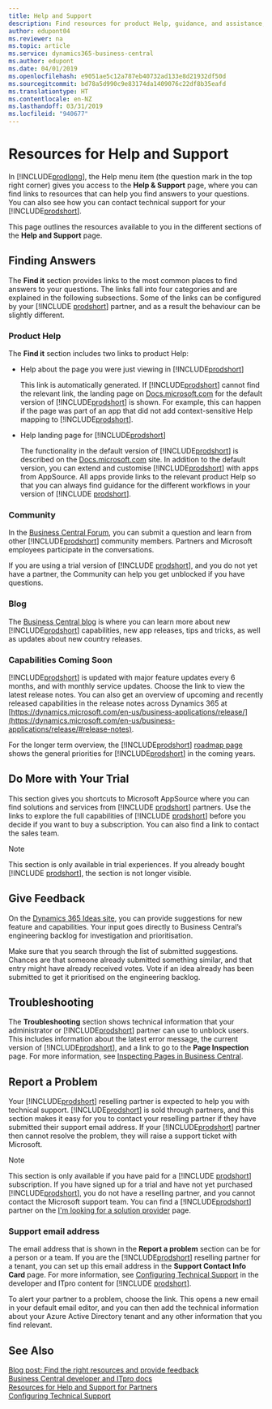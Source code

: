 ```yaml
---
title: Help and Support
description: Find resources for product Help, guidance, and assistance, and learn how to get technical support for Business Central.
author: edupont04
ms.reviewer: na
ms.topic: article
ms.service: dynamics365-business-central
ms.author: edupont
ms.date: 04/01/2019
ms.openlocfilehash: e9051ae5c12a787eb40732ad133e8d21932df50d
ms.sourcegitcommit: bd78a5d990c9e83174da1409076c22df8b35eafd
ms.translationtype: HT
ms.contentlocale: en-NZ
ms.lasthandoff: 03/31/2019
ms.locfileid: "940677"
---
```

# <a name="resources-for-help-and-support"></a>Resources for Help and Support

In [!INCLUDE[prodlong](includes/prodlong.md)], the Help menu item (the question mark in the top right corner) gives you access to the **Help & Support** page, where you can find links to resources that can help you find answers to your questions. You can also see how you can contact technical support for your [!INCLUDE[prodshort](includes/prodshort.md)].  

This page outlines the resources available to you in the different sections of the **Help and Support** page.  

## <a name="finding-answers"></a>Finding Answers

The **Find it** section provides links to the most common places to find answers to your questions. The links fall into four categories and are explained in the following subsections. Some of the links can be configured by your [!INCLUDE [prodshort](includes/prodshort.md)] partner, and as a result the behaviour can be slightly different.  

### <a name="product-help"></a>Product Help

The **Find it** section includes two links to product Help:

- Help about the page you were just viewing in [!INCLUDE[prodshort](includes/prodshort.md)]  

  This link is automatically generated. If [!INCLUDE[prodshort](includes/prodshort.md)] cannot find the relevant link, the landing page on [Docs.microsoft.com](index.md) for the default version of [!INCLUDE[prodshort](includes/prodshort.md)] is shown. For example, this can happen if the page was part of an app that did not add context-sensitive Help mapping to [!INCLUDE[prodshort](includes/prodshort.md)].  
- Help landing page for [!INCLUDE[prodshort](includes/prodshort.md)]  

  The functionality in the default version of [!INCLUDE[prodshort](includes/prodshort.md)] is described on the [Docs.microsoft.com](https://docs.microsoft.com/dynamics365/business-central) site. In addition to the default version, you can extend and customise [!INCLUDE[prodshort](includes/prodshort.md)] with apps from AppSource. All apps provide links to the relevant product Help so that you can always find guidance for the different workflows in your version of [!INCLUDE [prodshort](includes/prodshort.md)].  

### <a name="community"></a>Community

In the [Business Central Forum](https://community.dynamics.com/business/f), you can submit a question and learn from other [!INCLUDE[prodshort](includes/prodshort.md)] community members. Partners and Microsoft employees participate in the conversations.  

If you are using a trial version of [!INCLUDE [prodshort](includes/prodshort.md)], and you do not yet have a partner, the Community can help you get unblocked if you have questions.  

### <a name="blog"></a>Blog

The [Business Central blog](https://community.dynamics.com/business/b/financials) is where you can learn more about new [!INCLUDE[prodshort](includes/prodshort.md)] capabilities, new app releases, tips and tricks, as well as updates about new country releases.  

### <a name="capabilities-coming-soon"></a>Capabilities Coming Soon

[!INCLUDE[prodshort](includes/prodshort.md)] is updated with major feature updates every 6 months, and with monthly service updates. Choose the link to view the latest release notes. You can also get an overview of upcoming and recently released capabilities in the release notes across Dynamics 365 at [https://dynamics.microsoft.com/en-us/business-applications/release/](https://dynamics.microsoft.com/en-us/business-applications/release/#release-notes).  

For the longer term overview, the [!INCLUDE[prodshort](includes/prodshort.md)] [roadmap page](https://dynamics.microsoft.com/roadmap/business-central/) shows the general priorities for [!INCLUDE[prodshort](includes/prodshort.md)] in the coming years.  

## <a name="do-more-with-your-trial"></a>Do More with Your Trial

This section gives you shortcuts to Microsoft AppSource where you can find solutions and services from [!INCLUDE [prodshort](includes/prodshort.md)] partners. Use the links to explore the full capabilities of [!INCLUDE [prodshort](includes/prodshort.md)] before you decide if you want to buy a subscription. You can also find a link to contact the sales team.

> [!NOTE]
> This section is only available in trial experiences. If you already bought [!INCLUDE [prodshort](includes/prodshort.md)], the section is not longer visible.

## <a name="give-feedback"></a>Give Feedback

On the [Dynamics 365 Ideas site](https://aka.ms/bcideas), you can provide suggestions for new feature and capabilities. Your input goes directly to Business Central’s engineering backlog for investigation and prioritisation.  

Make sure that you search through the list of submitted suggestions. Chances are that someone already submitted something similar, and that entry might have already received votes. Vote if an idea already has been submitted to get it prioritised on the engineering backlog.  

## <a name="troubleshooting"></a>Troubleshooting

The **Troubleshooting** section shows technical information that your administrator or [!INCLUDE[prodshort](includes/prodshort.md)] partner can use to unblock users. This includes information about the latest error message, the current version of [!INCLUDE[prodshort](includes/prodshort.md)], and a link to go to the **Page Inspection** page. For more information, see [Inspecting Pages in Business Central](across-inspect-page.md).  

## <a name="report-a-problem"></a>Report a Problem

Your [!INCLUDE[prodshort](includes/prodshort.md)] reselling partner is expected to help you with technical support. [!INCLUDE[prodshort](includes/prodshort.md)] is sold through partners, and this section makes it easy for you to contact your reselling partner if they have submitted their support email address. If your [!INCLUDE[prodshort](includes/prodshort.md)] partner then cannot resolve the problem, they will raise a support ticket with Microsoft.  

> [!NOTE]
> This section is only available if you have paid for a [!INCLUDE [prodshort](includes/prodshort.md)] subscription. If you have signed up for a trial and have not yet purchased [!INCLUDE[prodshort](includes/prodshort.md)], you do not have a reselling partner, and you cannot contact the Microsoft support team. You can find a [!INCLUDE[prodshort](includes/prodshort.md)] partner on the [I'm looking for a solution provider](https://go.microsoft.com/fwlink/?linkid=2038145) page.  

### <a name="support-email-address"></a>Support email address

The email address that is shown in the **Report a problem** section can be for a person or a team. If you are the [!INCLUDE[prodshort](includes/prodshort.md)] reselling partner for a tenant, you can set up this email address in the **Support Contact Info Card** page. For more information, see [Configuring Technical Support](/dynamics365/business-central/dev-itpro/technical-support) in the developer and ITpro content for [!INCLUDE [prodshort](includes/prodshort.md)].  

To alert your partner to a problem, choose the link. This opens a new email in your default email editor, and you can then add the technical information about your Azure Active Directory tenant and any other information that you find relevant.  

## <a name="see-also"></a>See Also

[Blog post: Find the right resources and provide feedback](https://community.dynamics.com/business/b/financials/archive/2018/12/04/find-the-right-resources-and-provide-feedback)  
[Business Central developer and ITpro docs](/dynamics365/business-central/dev-itpro/)  
[Resources for Help and Support for Partners](/dynamics365/business-central/dev-itpro/help-and-support)  
[Configuring Technical Support](/dynamics365/business-central/dev-itpro/technical-support)  
